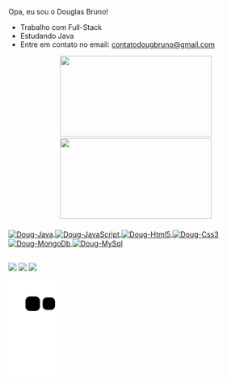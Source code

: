 Opa, eu sou o Douglas Bruno!

- Trabalho com Full-Stack
- Estudando Java
- Entre em contato no email: contatodougbruno@gmail.com

<div align="center">
  <a href="https://github.com/dougbrunos">
  <img height="160em" width="300em" src="https://github-readme-stats.vercel.app/api?username=dougbrunos&show_icons=true&theme=dark&include_all_commits=true&count_private=true"/>
  <img height="160em" width="300em" src="https://github-readme-stats.vercel.app/api/top-langs/?username=dougbrunos&layout=compact&langs_count=7&theme=dark"/>
</div>
  

<div style="display: inline_block"><br>
  <img align="center" alt="Doug-Java" height="40" width="50"src="https://cdn.jsdelivr.net/gh/devicons/devicon/icons/java/java-original-wordmark.svg" />
  <img align="center" alt="Doug-JavaScript" height="40" width="50"src="https://cdn.jsdelivr.net/gh/devicons/devicon/icons/javascript/javascript-original.svg"/>
  <img align="center" alt="Doug-Html5" height="40" width="50"src="https://cdn.jsdelivr.net/gh/devicons/devicon/icons/html5/html5-original-wordmark.svg" />
  <img align="center" alt="Doug-Css3" height="40" width="50"src="https://cdn.jsdelivr.net/gh/devicons/devicon/icons/css3/css3-original-wordmark.svg" />
  <img align="center" alt="Doug-MongoDb" height="40" width="50"src="https://cdn.jsdelivr.net/gh/devicons/devicon/icons/mongodb/mongodb-original-wordmark.svg" />
  <img align="center" alt="Doug-MySql" height="40" width="50"src="https://cdn.jsdelivr.net/gh/devicons/devicon/icons/mysql/mysql-original-wordmark.svg" />
  
##
          
<div>
  <a href="https://www.instagram.com/dougbrunos/" target="_blank"><img src="https://img.shields.io/badge/-Instagram-%23E4405F?style=for-the-badge&logo=instagram&logoColor=white" target="_blank"></a>
  <a href = "mailto:contatodougbruno@gmail.com"><img src="https://img.shields.io/badge/-Gmail-%23333?style=for-the-badge&logo=gmail&logoColor=white" target="_blank"></a>
  <a href="https://www.linkedin.com/in/dougbrunos" target="_blank"><img src="https://img.shields.io/badge/-LinkedIn-%230077B5?style=for-the-badge&logo=linkedin&logoColor=white" target="_blank"></a> 
</div>
          
![Snake animation](https://github.com/dougbrunos/dougbrunos/blob/output/github-contribution-grid-snake.svg)

